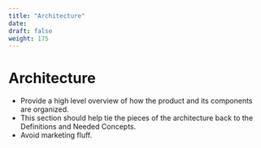 ```yaml
---
title: "Architecture"
date:
draft: false
weight: 175
---
```



# Architecture

- Provide a high level overview of how the product and its components are organized.
- This section should help tie the pieces of the architecture back to the Definitions and Needed Concepts.
- Avoid marketing fluff.
